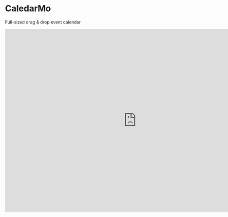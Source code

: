 # CaledarMo
Full-sized drag &amp; drop event calendar
<iframe src="https://www.facebook.com/plugins/video.php?href=https%3A%2F%2Fwww.facebook.com%2FFarmnBayawan%2Fvideos%2F298143597187979%2F&show_text=1&width=860" width="860" height="600" style="border:none;overflow:hidden" scrolling="no" frameborder="0" allowTransparency="true"></iframe>
